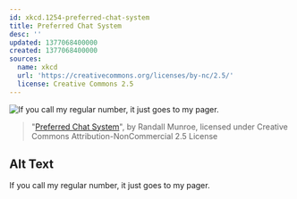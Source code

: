 ```yaml
---
id: xkcd.1254-preferred-chat-system
title: Preferred Chat System
desc: ''
updated: 1377068400000
created: 1377068400000
sources:
  name: xkcd
  url: 'https://creativecommons.org/licenses/by-nc/2.5/'
  license: Creative Commons 2.5
---
```

![If you call my regular number, it just goes to my pager.](https://imgs.xkcd.com/comics/preferred_chat_system.png)
> "[Preferred Chat System](https://xkcd.com/1254/)", by Randall Munroe, licensed under Creative Commons Attribution-NonCommercial 2.5 License

## Alt Text
If you call my regular number, it just goes to my pager.
